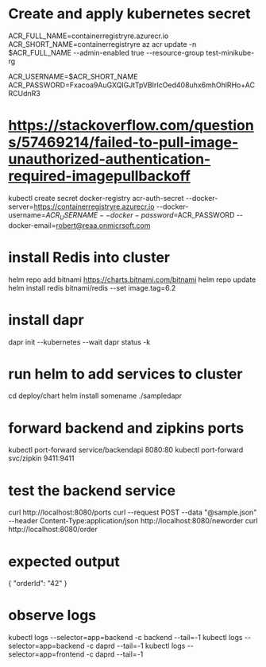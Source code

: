 # Create and apply kubernetes secret
ACR_FULL_NAME=containerregistryre.azurecr.io
ACR_SHORT_NAME=containerregistryre
az acr update -n $ACR_FULL_NAME --admin-enabled true --resource-group test-minikube-rg

ACR_USERNAME=$ACR_SHORT_NAME
ACR_PASSWORD=Fxacoa9AuGXQIGJtTpVBIrIcOed408uhx6mhOhlRHo+ACRCUdnR3

# https://stackoverflow.com/questions/57469214/failed-to-pull-image-unauthorized-authentication-required-imagepullbackoff
kubectl create secret docker-registry acr-auth-secret --docker-server=https://containerregistryre.azurecr.io --docker-username=$ACR_USERNAME --docker-password=$ACR_PASSWORD --docker-email=robert@reaa.onmicrsoft.com

# install Redis into cluster
helm repo add bitnami https://charts.bitnami.com/bitnami
helm repo update
helm install redis bitnami/redis --set image.tag=6.2

# install dapr
dapr init --kubernetes --wait
dapr status -k

# run helm to add services to cluster
cd deploy/chart
helm install somename ./sampledapr

# forward backend and zipkins ports
kubectl port-forward service/backendapi 8080:80
kubectl port-forward svc/zipkin 9411:9411

# test the backend service
curl http://localhost:8080/ports
curl --request POST --data "@sample.json" --header Content-Type:application/json http://localhost:8080/neworder
curl http://localhost:8080/order

# expected output
{ "orderId": "42" }


# observe logs
kubectl logs --selector=app=backend -c backend --tail=-1
kubectl logs --selector=app=backend -c daprd --tail=-1
kubectl logs --selector=app=frontend -c daprd --tail=-1
